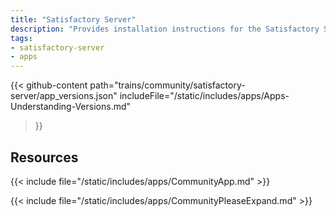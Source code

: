 ```yaml
---
title: "Satisfactory Server"
description: "Provides installation instructions for the Satisfactory Server application in TrueNAS."
tags:
- satisfactory-server
- apps
---
```


{{< github-content 
    path="trains/community/satisfactory-server/app_versions.json"
	includeFile="/static/includes/apps/Apps-Understanding-Versions.md"
>}}

## Resources

{{< include file="/static/includes/apps/CommunityApp.md" >}}

{{< include file="/static/includes/apps/CommunityPleaseExpand.md" >}}

<!--
<div class="docs-sections">

{{< doc-card title="<appname> Deployments" link="/resources/"
descr="How to deploy and configure the <appname> app." >}}

</div>
-->
